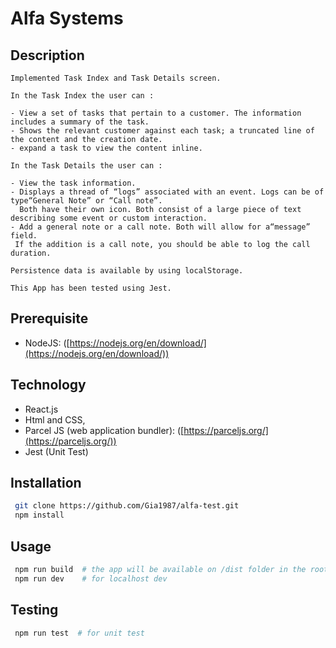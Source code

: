 # Alfa Systems

## Description

	Implemented Task Index and Task Details screen.

	In the Task Index the user can :

	- View a set of tasks that pertain to a ​customer​. The information includes a summary of the task.
	- Shows the relevant ​customer​ against each task; a truncated line of the content and the creation date.
	- expand a task to view the content inline.

	In the Task Details the user can :

	- View the task information.
	- Displays a thread of “logs” associated with an event. Logs can be of type“General Note” or “Call note”.
	  Both have their own icon. Both consist of a large piece of text describing some event or custom interaction.
	- Add a general note or a call note. Both will allow for a“message” field.
	 If the addition is a call note, you should be able to log the call duration.

	Persistence data is available by using localStorage.

	This App has been tested using Jest.


## Prerequisite

- NodeJS: ([https://nodejs.org/en/download/](https://nodejs.org/en/download/))

## Technology

- React.js
- Html and CSS,
- Parcel JS (web application bundler): ([https://parceljs.org/](https://parceljs.org/))
- Jest (Unit Test)

## Installation

```bash
 git clone https://github.com/Gia1987/alfa-test.git
 npm install
```
## Usage

```bash
 npm run build  # the app will be available on /dist folder in the root
 npm run dev    # for localhost dev
```

## Testing

```bash
 npm run test  # for unit test
```
